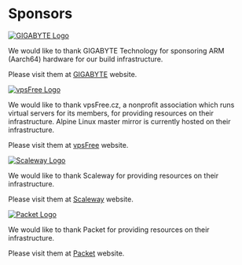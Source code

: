 # Sponsors

[![GIGABYTE Logo](/gigabyte-small.png)](http://b2b.gigabyte.com)

We would like to thank GIGABYTE Technology for sponsoring ARM (Aarch64) hardware
for our build infrastructure.

Please visit them at [GIGABYTE](http://b2b.gigabyte.com) website.

[![vpsFree Logo](/vpsfree-small.png)](https://vpsfree.org)

We would like to thank vpsFree.cz, a nonprofit association which runs virtual servers for its members, for providing resources on their infrastructure.
Alpine Linux master mirror is currently hosted on their infrastructure.

Please visit them at [vpsFree](https://vpsfree.org) website.

[![Scaleway Logo](/scaleway-small.png)](http://scaleway.com)

We would like to thank Scaleway for providing resources on their infrastructure.

Please visit them at [Scaleway](http://scaleway.com) website.

[![Packet Logo](/packet-small.png)](http://packet.net)

We would like to thank Packet for providing resources on their infrastructure.

Please visit them at [Packet](https://packet.net) website.
